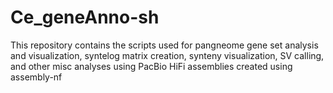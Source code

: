 # Ce_geneAnno-sh
This repository contains the scripts used for pangneome gene set analysis and visualization, syntelog matrix creation, synteny visualization, SV calling, and other misc analyses using PacBio HiFi assemblies created using assembly-nf

